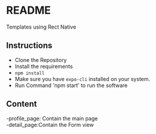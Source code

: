 # README

Templates using Rect Native

## Instructions

- Clone the Repository
- Install the requirements
- `npm install`
- Make sure you have `expo-cli` installed on your system.
- Run Command 'npm start' to run the software

## Content

-profile_page: Contain the main page                                          
-detail_page:Contain the Form view
